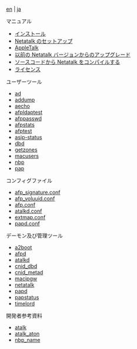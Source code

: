 [en](/manual/en) | [ja](/manual/ja)

マニュアル

* [インストール](Installation.html)
* [Netatalk のセットアップ](Configuration.html)
* [AppleTalk](AppleTalk.html)
* [以前の Netatalk バージョンからのアップグレード](Upgrading.html)
* [ソースコードから Netatalk をコンパイルする](Compilation.html)
* [ライセンス](License.html)

ユーザーツール

* [ad](ad.html)
* [addump](addump.html)
* [aecho](aecho.html)
* [afpldaptest](afpldaptest.html)
* [afppasswd](afppasswd.html)
* [afpstats](afpstats.html)
* [afptest](afptest.html)
* [asip-status](asip-status.html)
* [dbd](dbd.html)
* [getzones](getzones.html)
* [macusers](macusers.html)
* [nbp](nbp.html)
* [pap](pap.html)

コンフィグファイル

* [afp_signature.conf](afp_signature.conf.html)
* [afp_voluuid.conf](afp_voluuid.conf.html)
* [afp.conf](afp.conf.html)
* [atalkd.conf](atalkd.conf.html)
* [extmap.conf](extmap.conf.html)
* [papd.conf](papd.conf.html)

デーモン及び管理ツール

* [a2boot](a2boot.html)
* [afpd](afpd.html)
* [atalkd](atalkd.html)
* [cnid_dbd](cnid_dbd.html)
* [cnid_metad](cnid_metad.html)
* [macipgw](macipgw.html)
* [netatalk](netatalk.html)
* [papd](papd.html)
* [papstatus](papstatus.html)
* [timelord](timelord.html)

開発者参考資料

* [atalk](atalk.html)
* [atalk_aton](atalk_aton.html)
* [nbp_name](nbp_name.html)
